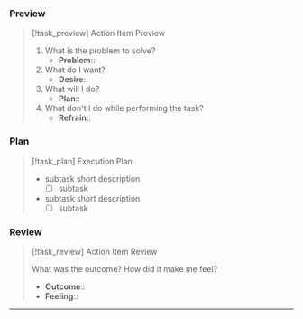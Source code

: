 ### Preview

> [!task_preview] Action Item Preview
> 
> 1. What is the problem to solve?
>     - **Problem**::
> 2. What do I want?
>     - **Desire**::
> 3. What will I do?
>     - **Plan**::
> 4. What don't I do while performing the task?
>     - **Refrain**::

### Plan

> [!task_plan] Execution Plan
> 
> - subtask short description
>     - [ ] subtask
> - subtask short description
>     - [ ] subtask

### Review

> [!task_review] Action Item Review
> 
> What was the outcome? How did it make me feel?
> 	- **Outcome**::
> 	- **Feeling**::

---
